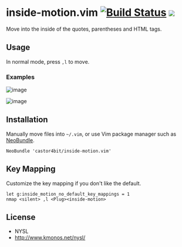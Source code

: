 # inside-motion.vim [![Build Status](https://travis-ci.org/castor4bit/inside-motion.vim.svg?branch=master)](https://travis-ci.org/castor4bit/inside-motion.vim) [![](https://img.shields.io/badge/lisence-NYSL-blue.svg)](LISENCE)

Move into the inside of the quotes, parentheses and HTML tags.


## Usage

In normal mode, press `,l` to move.

### Examples

![image](http://castor4bit.github.io/inside-motion.vim/images/inside_motion_1.gif)

![image](http://castor4bit.github.io/inside-motion.vim/images/inside_motion_2.gif)

## Installation

Manually move files into `~/.vim`, or use Vim package manager such as  [NeoBundle](https://github.com/Shougo/neobundle.vim).

```vim
NeoBundle 'castor4bit/inside-motion.vim'
```

## Key Mapping

Customize the key mapping if you don't like the default.

```vim
let g:inside_motion_no_default_key_mappings = 1
nmap <silent> ,l <Plug><inside-motion>
```

## License

- NYSL
- http://www.kmonos.net/nysl/
